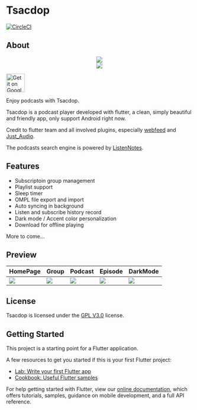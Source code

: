 # Tsacdop
[![CircleCI](https://circleci.com/gh/stonega/tsacdop.svg?style=svg)](https://circleci.com/gh/stonega/workflows/tsacdop/)
## About
<p align="center">
<img src="https://raw.githubusercontent.com/stonega/tsacdop/master/android/app/src/main/res/mipmap-xhdpi/ic_notification.png" art = "Logo"/>
</br>
<img src="https://raw.githubusercontent.com/stonega/tsacdop/master/android/app/src/main/res/mipmap-xhdpi/text.png" art = "Tsacdop"/>
</p>
<a href='https://play.google.com/store/apps/details?id=com.stonegate.tsacdop&pcampaignid=pcampaignidMKT-Other-global-all-co-prtnr-py-PartBadge-Mar2515-1'><img alt='Get it on Google Play' height=50 src='https://play.google.com/intl/en_us/badges/static/images/badges/en_badge_web_generic.png'/></a>

Enjoy podcasts with Tsacdop.

Tsacdop is a podcast player developed with flutter, a clean, simply beautiful and friendly app, only support Android right now. 

Credit to flutter team and  all involved plugins, especially [webfeed](https://github.com/witochandra/webfeed) and [Just_Audio](https://pub.dev/packages/just_audio).

The podcasts search engine is powered by [ListenNotes](https://listennotes.com).

## Features
* Subscriptoin group management
* Playlist support
* Sleep timer
* OMPL file export and import
* Auto syncing in background
* Listen and subscribe history record
* Dark mode / Accent color personalization
* Download for offline playing 

More to come...

## Preview
HomePage | Group | Podcast | Episode |DarkMode
-------|--------|--------|------| ----
<img src="https://raw.githubusercontent.com/stonega/tsacdop/master/preview/1585893838840.png" art = "HomePage"/>|<img src="https://raw.githubusercontent.com/stonega/tsacdop/master/preview/1585894051734.png" art = "Groups"/>|<img src="https://raw.githubusercontent.com/stonega/tsacdop/master/preview/1585893877702.png" art = "Podcast"/>|<img src="https://raw.githubusercontent.com/stonega/tsacdop/master/preview/1585896237809.png" art = "Episode"/>|<img src="https://raw.githubusercontent.com/stonega/tsacdop/master/preview/1585893920721.png" art = "DarkMode"/>|

## License

Tsacdop is licensed under the [GPL V3.0](https://github.com/stonega/tsacdop/blob/master/LICENSE) license.

## Getting Started

This project is a starting point for a Flutter application.

A few resources to get you started if this is your first Flutter project:

- [Lab: Write your first Flutter app](https://flutter.dev/docs/get-started/codelab)
- [Cookbook: Useful Flutter samples](https://flutter.dev/docs/cookbook)

For help getting started with Flutter, view our
[online documentation](https://flutter.dev/docs), which offers tutorials,
samples, guidance on mobile development, and a full API reference.
